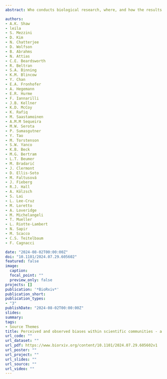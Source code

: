```yaml
---
abstract: Who conducts biological research, where, and how the results are disseminated varies among geographies and identities. Identifying and documenting these forms of bias by research communities is a critical first step towards addressing them. We documented perceived and observed biases in movement ecology. Movement ecology is a rapidly expanding sub-discipline of biology, which is strongly underpinned by fieldwork and technology use. First, we surveyed attendees of an international conference, and discussed the results at the conference (comparing uninformed vs informed perceived bias). Although most researchers identified as bias-aware, only a subset of biases were discussed in conversation. Next, by considering author affiliations from publications in the journal Movement Ecology, we found among-country discrepancies between the country of the authors’ affiliation and study site location related to national economics. At the within-country scale, we found that race-gender identities of postgraduate biology researchers in the USA differed from national demographics. We discuss the role of potential specific causes for the emergence of bias in the sub-discipline, e.g. parachute-science or accessibility to fieldwork. Undertaking data-driven analysis of bias within research sub-disciplines can help identify specific barriers and first steps towards the inclusion of a greater diversity of participants in the scientific process.

authors:
- A.K. Shaw
- leila
- S. Mezzini
- D. Kim
- N. Chatterjee
- D. Wolfson
- B. Abrahms
- N. Attias
- C.E. Beardsworth
- R. Beltran
- S.A. Binning
- K.M. Blincow
- Y. Chan
- E.A. Fronhofer
- A. Hegemann
- E.R. Hurme
- F. Iannarilli
- J.B. Kellner
- K.D. McCoy
- K. Rafiq
- M. Saastamoinen
- A.M.M Sequeira
- M.W. Serota
- P. Sumasgutner
- Y. Tao
- M. Torstenson
- S.W. Yanco
- K.B. Beck
- M.G. Bertram
- L.T. Beumer
- M. Bradarić
- J. Clermont
- D. Ellis-Soto
- M. Faltusová
- J. Fieberg
- R.J. Hall
- A. Kölzsch
- S. Lai
- L. Lee-Cruz
- M. Loretto
- A. Loveridge
- M. Michelangeli
- T. Mueller
- L. Riotte-Lambert
- N. Sapir
- M. Scacco
- C.S. Teitelbaum
- F. Cagnacci

date: "2024-08-02T00:00:00Z"
doi: "10.1101/2024.07.29.605602"
featured: false
image:
  caption: 
  focal_point: ""
  preview_only: false
projects: []
publication: '*BioRxiv*'
publication_short:  
publication_types:
- "3"
publishDate: "2024-08-02T00:00:00Z"
slides: 
summary: 
tags:
- Source Themes
title: Perceived and observed biases within scientific communities - a case study in movement ecology
url_code: ""
url_dataset: ""
url_pdf: https://www.biorxiv.org/content/10.1101/2024.07.29.605602v1
url_poster: ""
url_project: ""
url_slides: ""
url_source: ""
url_video: ""
---
```

